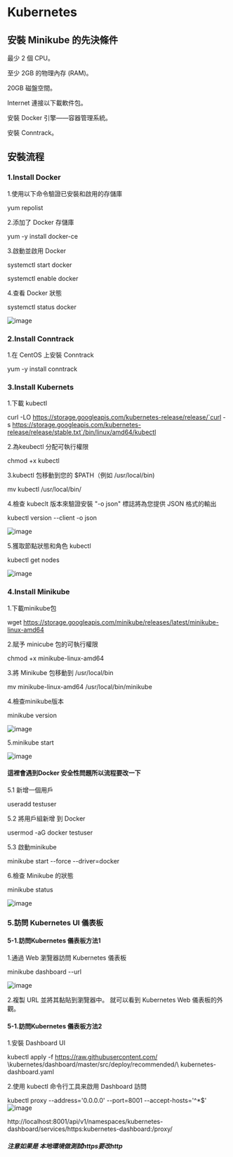 # Kubernetes

## 安裝 Minikube 的先決條件

最少 2 個 CPU。

至少 2GB 的物理內存 (RAM)。

20GB 磁盤空間。

Internet 連接以下載軟件包。

安裝 Docker 引擎——容器管理系統。

安裝 Conntrack。

## 安裝流程

### 1.Install Docker 

1.使用以下命令驗證已安裝和啟用的存儲庫

  yum repolist
  
2.添加了 Docker 存儲庫

yum -y install docker-ce

3.啟動並啟用 Docker

systemctl start docker

systemctl enable docker

4.查看 Docker 狀態

systemctl status docker

![image](https://user-images.githubusercontent.com/13865973/183815583-89d1eb51-9194-467b-9a02-fcdfd7e3066f.png)

### 2.Install Conntrack

1.在 CentOS 上安裝 Conntrack

yum -y install conntrack

### 3.Install Kubernets

1.下載 kubectl

curl -LO https://storage.googleapis.com/kubernetes-release/release/`curl -s https://storage.googleapis.com/kubernetes-release/release/stable.txt`/bin/linux/amd64/kubectl

2.為keubectl 分配可執行權限

chmod +x kubectl

3.kubectl 包移動到您的 $PATH（例如 /usr/local/bin)

mv kubectl /usr/local/bin/

4.檢查 kubeclt 版本來驗證安裝 "-o json" 標誌將為您提供 JSON 格式的輸出

kubectl version --client -o json

![image](https://user-images.githubusercontent.com/13865973/183816213-8ce0dc7f-481b-45c1-98c5-f9d4b675887d.png)

5.獲取節點狀態和角色 kubectl

kubectl get nodes

![image](https://user-images.githubusercontent.com/13865973/183817678-2dea839f-62fd-4022-b877-ca90e6670880.png)

### 4.Install Minikube

1.下載minikube包

wget https://storage.googleapis.com/minikube/releases/latest/minikube-linux-amd64

2.賦予 minicube 包的可執行權限

chmod +x minikube-linux-amd64

3.將 Minikube 包移動到 /usr/local/bin

mv minikube-linux-amd64 /usr/local/bin/minikube

4.檢查minikube版本

minikube version

![image](https://user-images.githubusercontent.com/13865973/183816589-0e41ff6e-0f0a-447b-8b39-e554d4660a0a.png)

5.minikube start

![image](https://user-images.githubusercontent.com/13865973/183817111-4d2ebb44-5b40-4502-bec9-413e13d22517.png)

#### 這裡會遇到Docker 安全性問題所以流程要改一下
5.1 新增一個用戶

useradd testuser

5.2 將用戶組新增 到 Docker

usermod -aG docker testuser

5.3 啟動minikube

minikube start --force --driver=docker

6.檢查 Minikube 的狀態

minikube status

![image](https://user-images.githubusercontent.com/13865973/183817512-893bf79d-ae3c-42ad-9cef-85bb822da4e9.png)



### 5.訪問 Kubernetes UI 儀表板

#### 5-1.訪問Kubernetes 儀表板方法1

1.通過 Web 瀏覽器訪問 Kubernetes 儀表板

minikube dashboard --url

![image](https://user-images.githubusercontent.com/13865973/183817908-01aefc5a-937d-4ab1-bd75-fd8ca919892a.png)

2.複製 URL 並將其黏貼到瀏覽器中。 就可以看到 Kubernetes Web 儀表板的外觀。

#### 5-1.訪問Kubernetes 儀表板方法2

1.安裝 Dashboard UI

kubectl apply -f https://raw.githubusercontent.com/ \kubernetes/dashboard/master/src/deploy/recommended/\ kubernetes-dashboard.yaml

2.使用 kubectl 命令行工具来啟用 Dashboard 訪問

kubectl proxy --address='0.0.0.0' --port=8001 --accept-hosts='^*$'
![image](https://user-images.githubusercontent.com/13865973/183843027-85565274-e9d3-40ea-b901-bfbb2207feb1.png)


http://localhost:8001/api/v1/namespaces/kubernetes-dashboard/services/https:kubernetes-dashboard:/proxy/
##### 注意如果是 本地環境做測試https要改http


